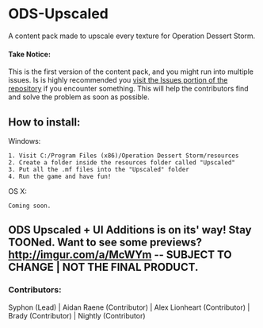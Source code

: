 # ODS-Upscaled
A content pack made to upscale every texture for Operation Dessert Storm.


#### Take Notice:
This is the first version of the content pack, and you might run into multiple issues. Is is highly recommended you [visit the Issues portion of the repository](https://github.com/sypion/ODS-Upscaled/issues) if you encounter something. This will help the contributors find and solve the problem as soon as possible.

## How to install:

Windows:

```
1. Visit C:/Program Files (x86)/Operation Dessert Storm/resources
2. Create a folder inside the resources folder called "Upscaled"
3. Put all the .mf files into the "Upscaled" folder
4. Run the game and have fun!
```

OS X:
```
Coming soon.
```

## ODS Upscaled + UI Additions is on its' way! Stay TOONed. Want to see some previews? http://imgur.com/a/McWYm -- SUBJECT TO CHANGE | NOT THE FINAL PRODUCT.

### Contributors:

Syphon (Lead) | Aidan Raene (Contributor) | Alex Lionheart (Contributor) | Brady (Contributor) | Nightly (Contributor)
